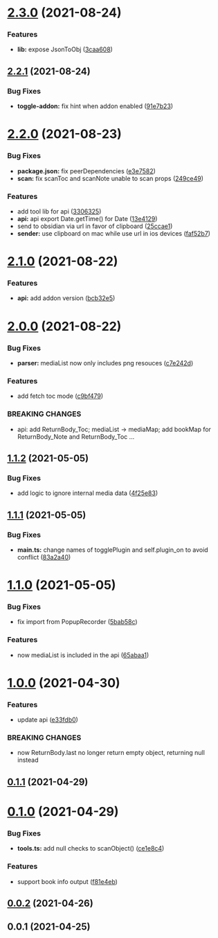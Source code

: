 # [2.3.0](https://github.com/alx-plugins/obsidian-bridge/compare/2.2.1...2.3.0) (2021-08-24)


### Features

* **lib:** expose JsonToObj ([3caa608](https://github.com/alx-plugins/obsidian-bridge/commit/3caa6087058b40ceb3e4fbbb844455961548115d))

## [2.2.1](https://github.com/alx-plugins/obsidian-bridge/compare/2.2.0...2.2.1) (2021-08-24)


### Bug Fixes

* **toggle-addon:** fix hint when addon enabled ([91e7b23](https://github.com/alx-plugins/obsidian-bridge/commit/91e7b238ad9e1004a4fb35021f7fb21a46d0b44b))

# [2.2.0](https://github.com/alx-plugins/obsidian-bridge/compare/2.1.0...2.2.0) (2021-08-23)


### Bug Fixes

* **package.json:** fix peerDependencies ([e3e7582](https://github.com/alx-plugins/obsidian-bridge/commit/e3e758274cf47ff7a63c62bbcded1de8338f5084))
* **scan:** fix scanToc and scanNote unable to scan props ([249ce49](https://github.com/alx-plugins/obsidian-bridge/commit/249ce49e0e2d74aa41ee40f88e3b0890c7decb8e))


### Features

* add tool lib for api ([3306325](https://github.com/alx-plugins/obsidian-bridge/commit/330632583aa7340722de9aa92fb21a5b5ad04d72))
* **api:** api export Date.getTime() for Date ([13e4129](https://github.com/alx-plugins/obsidian-bridge/commit/13e4129dcaba0d34bfe14d7222e9cf9fe7e6892f))
* send to obsidian via url in favor of clipboard ([25ccae1](https://github.com/alx-plugins/obsidian-bridge/commit/25ccae15c69ff46cb22256ab147384984b218fe6))
* **sender:** use clipboard on mac while use url in ios devices ([faf52b7](https://github.com/alx-plugins/obsidian-bridge/commit/faf52b7dac610e6f4a688c345318c2434876b5af))

# [2.1.0](https://github.com/alx-plugins/obsidian-bridge/compare/2.0.0...2.1.0) (2021-08-22)


### Features

* **api:** add addon version ([bcb32e5](https://github.com/alx-plugins/obsidian-bridge/commit/bcb32e569ccd51d09d8230acb9361eae37db65cd))

# [2.0.0](https://github.com/alx-plugins/obsidian-bridge/compare/1.1.2...2.0.0) (2021-08-22)


### Bug Fixes

* **parser:** mediaList now only includes png resouces ([c7e242d](https://github.com/alx-plugins/obsidian-bridge/commit/c7e242df2616dc8df4f47a657473d2a9f7a4de12))


### Features

* add fetch toc mode ([c9bf479](https://github.com/alx-plugins/obsidian-bridge/commit/c9bf47983c0483742979fb62ad59b14e7283d0d1))


### BREAKING CHANGES

* api: add ReturnBody_Toc; mediaList -> mediaMap; add bookMap for ReturnBody_Note and
ReturnBody_Toc ...

## [1.1.2](https://github.com/alx-plugins/obsidian-bridge/compare/1.1.1...1.1.2) (2021-05-05)


### Bug Fixes

* add logic to ignore internal media data ([4f25e83](https://github.com/alx-plugins/obsidian-bridge/commit/4f25e83d6422efd60c3395c4777b41d597e62a7a))

## [1.1.1](https://github.com/alx-plugins/obsidian-bridge/compare/1.1.0...1.1.1) (2021-05-05)


### Bug Fixes

* **main.ts:** change names of togglePlugin and self.plugin_on to avoid conflict ([83a2a40](https://github.com/alx-plugins/obsidian-bridge/commit/83a2a40897a2459f65f714d1324ab22c0f292e5c))

# [1.1.0](https://github.com/alx-plugins/obsidian-bridge/compare/1.0.0...1.1.0) (2021-05-05)


### Bug Fixes

* fix import from PopupRecorder ([5bab58c](https://github.com/alx-plugins/obsidian-bridge/commit/5bab58c915b50d9553a0a1eab60fec24c4ed46c3))


### Features

* now mediaList is included in the api ([65abaa1](https://github.com/alx-plugins/obsidian-bridge/commit/65abaa1d3e09e40934e87deac4241bd6f37e5ed1))

# [1.0.0](https://github.com/alx-plugins/obsidian-bridge/compare/v0.1.2...1.0.0) (2021-04-30)


### Features

* update api ([e33fdb0](https://github.com/alx-plugins/obsidian-bridge/commit/e33fdb0c4e433998bd0d72f548e76d7fa541f004))


### BREAKING CHANGES

* now ReturnBody.last no longer return empty object, returning null instead

## [0.1.1](https://github.com/alx-plugins/obsidian-bridge/compare/0.1.0...0.1.1) (2021-04-29)

# [0.1.0](https://github.com/alx-plugins/obsidian-bridge/compare/0.0.2...0.1.0) (2021-04-29)


### Bug Fixes

* **tools.ts:** add null checks to scanObject() ([ce1e8c4](https://github.com/alx-plugins/obsidian-bridge/commit/ce1e8c41212f892664cea6498a8784f35e8613c4))


### Features

* support book info output ([f81e4eb](https://github.com/alx-plugins/obsidian-bridge/commit/f81e4eb4a9d6560a6c180ea58f445f78d63f1ae3))

## [0.0.2](https://github.com/alx-plugins/obsidian-bridge/compare/0.0.1...0.0.2) (2021-04-26)

## 0.0.1 (2021-04-25)

